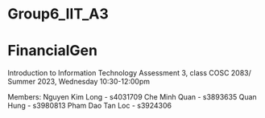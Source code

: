 # Group6_IIT_A3
# FinancialGen
Introduction to Information Technology Assessment 3, class COSC 2083/ Summer 2023, Wednesday 10:30-12:00pm

Members:
Nguyen Kim Long - s4031709 
Che Minh Quan - s3893635 
Quan Hung - s3980813
Pham Dao Tan Loc - s3924306 



